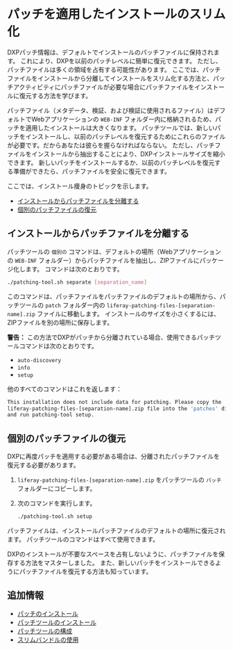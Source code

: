 # パッチを適用したインストールのスリム化

DXPパッチ情報は、デフォルトでインストールのパッチファイルに保持されます。 これにより、DXPを以前のパッチレベルに簡単に復元できます。 ただし、パッチファイルは多くの領域を占有する可能性があります。 ここでは、パッチファイルをインストールから分離してインストールをスリム化する方法と、パッチアクティビティにパッチファイルが必要な場合にパッチファイルをインストールに復元する方法を学びます。

パッチファイル（メタデータ、検証、および検証に使用されるファイル）はデフォルトでWebアプリケーションの `WEB-INF` フォルダー内に格納されるため、パッチを適用したインストールは大きくなります。 パッチツールでは、新しいパッチをインストールし、以前のパッチレベルを復元するためにこれらのファイルが必要です。だからあなたは彼らを握らなければならない。 ただし、パッチファイルをインストールから抽出することにより、DXPインストールサイズを縮小できます。 新しいパッチをインストールするか、以前のパッチレベルを復元する準備ができたら、パッチファイルを安全に復元できます。

ここでは、インストール痩身のトピックを示します。

  - [インストールからパッチファイルを分離する](#separating-patch-files-from-the-installation)
  - [個別のパッチファイルの復元](#restoring-separated-patch-files)

## インストールからパッチファイルを分離する

パッチツールの `個別の` コマンドは、デフォルトの場所（Webアプリケーションの `WEB-INF` フォルダー）からパッチファイルを抽出し、ZIPファイルにパッケージ化します。 コマンドは次のとおりです。

``` bash
./patching-tool.sh separate [separation_name]
```

このコマンドは、パッチファイルをパッチファイルのデフォルトの場所から、パッチツールの `patch` フォルダー内の `liferay-patching-files-[separation-name].zip` ファイルに移動します。 インストールのサイズを小さくするには、ZIPファイルを別の場所に保存します。

**警告：** この方法でDXPがパッチから分離されている場合、使用できるパッチツールコマンドは次のとおりです。

  - `auto-discovery`
  - `info`
  - `setup`

他のすべてのコマンドはこれを返します：

``` bash
This installation does not include data for patching. Please copy the
liferay-patching-files-[separation-name].zip file into the 'patches' directory
and run patching-tool setup.
```

## 個別のパッチファイルの復元

DXPに再度パッチを適用する必要がある場合は、分離されたパッチファイルを復元する必要があります。

1.  `liferay-patching-files-[separation-name].zip` をパッチツールの `パッチ` フォルダーにコピーします。

2.  次のコマンドを実行します。

    ``` bash
    ./patching-tool.sh setup
    ```

パッチファイルは、インストールパッチファイルのデフォルトの場所に復元されます。 パッチツールのコマンドはすべて使用できます。

DXPのインストールが不要なスペースを占有しないように、パッチファイルを保存する方法をマスターしました。 また、新しいパッチをインストールできるようにパッチファイルを復元する方法も知っています。

## 追加情報

  - [パッチのインストール](../installing-patches-for-dxp-7-3-and-earlier.md)
  - [パッチツールのインストール](../../reference/installing-the-patching-tool.md)
  - [パッチツールの構成](../../reference/configuring-the-patching-tool.md)
  - [スリムバンドルの使用](./using-slim-bundles.md)
